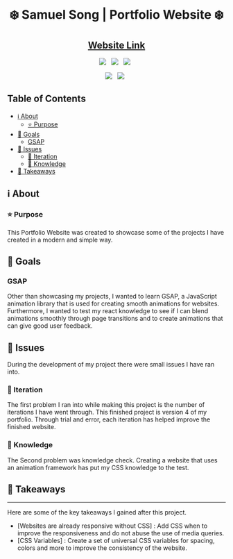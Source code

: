 <h1 align='center'>❄️ Samuel Song | Portfolio Website ❄️</h1>

<h2 align='center' style='color:gray'><a href="samuelsong.netlify.app" target="_blank">Website Link</a></h2>


<p align='center'>
  <img src="https://img.shields.io/badge/HTML5-E34F26?style=for-the-badge&logo=html5&logoColor=white" />&nbsp;&nbsp;
  <img src="https://img.shields.io/badge/CSS3-1572B6?style=for-the-badge&logo=css3&logoColor=white" />&nbsp;&nbsp;
  <img src="https://img.shields.io/badge/JavaScript-F7DF1E?style=for-the-badge&logo=javascript&logoColor=black" />&nbsp;&nbsp;
</p>
<p align='center'>
  <img src="https://img.shields.io/badge/React-20232A?style=for-the-badge&logo=react&logoColor=61DAFB" />&nbsp;&nbsp;
  <img src="https://img.shields.io/badge/GSAP-green" />&nbsp;&nbsp;
</p>

<h2>Table of Contents</h2>

- [ℹ️ About](#️-setup)
  - [⭐ Purpose](#-purpose)
- [🥅 Goals](#-goals)
  - [ GSAP](#-gsap)
- [🚩 Issues](#-issues)
  - [🔁 Iteration](#-iteration)
  - [📖 Knowledge](#-knowledge)
- [📜 Takeaways](#-takeaways)


## ℹ️ About
### ⭐ Purpose
This Portfolio Website was created to showcase some of the projects I have created in a modern and simple way.

## 🥅 Goals

### GSAP
Other than showcasing my projects, I wanted to learn GSAP, a JavaScript animation library that is used for creating smooth animations for websites.
Furthermore, I wanted to test my react knowledge to see if I can blend animations smoothly through page transitions and to create animations that can give good user feedback.


## 🚩 Issues
During the development of my project there were small issues I have ran into.
### 🔁 Iteration
The first problem I ran into while making this project is the number of iterations I have went through. This finished project is version 4 of my portfolio.
Through trial and error, each iteration has helped improve the finished website.

### 📖 Knowledge
The Second problem was knowledge check. Creating a website that uses an animation framework has put my CSS knowledge to the test. 

## 📜 Takeaways
***
Here are some of the key takeaways I gained after this project.
* [Websites are already responsive without CSS] : Add CSS when to improve the responsiveness and do not abuse the use of media queries.
* [CSS Variables] : Create a set of universal CSS variables for spacing, colors and more to improve the consistency of the website.




